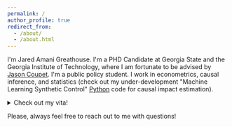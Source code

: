 ```yaml
---
permalink: /
author_profile: true
redirect_from: 
  - /about/
  - /about.html
---
```


I'm Jared Amani Greathouse. I'm a PHD Candidate at Georgia State and the Georgia Institute of Technology, where I am fortunate to be advised by [Jason Coupet](https://aysps.gsu.edu/profile/jason-coupet/). I'm a public policy student. I work in econometrics, causal inference, and statistics (check out my under-development "Machine Learning Synthetic Control" [Python](https://github.com/jgreathouse9/mlsynth) code for causal impact estimation).

<details>
    
  <summary>Check out my vita!</summary>

<embed src="{{ site.baseurl }}/files/VitaWeb.pdf" width="600" height="700" type='application/pdf'>.

</details>

Please, always feel free to reach out to me with questions!
